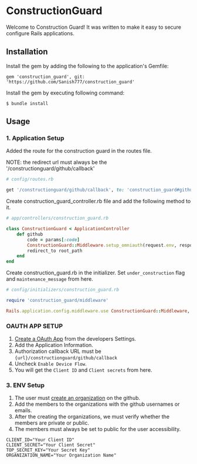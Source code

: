 # ConstructionGuard

Welcome to Construction Guard! It was written to make it easy to secure configure Rails applications.


## Installation

Install the gem by adding the following to the application's Gemfile:

    gem 'construction_guard', git: 'https://github.com/Sanish777/construction_guard'

Install the gem by executing following command:

    $ bundle install

## Usage

### 1. Application Setup
Added the route for the construction guard in the routes file.

NOTE: the redirect url must always be the '/constructionguard/github/callback'
```ruby
# config/routes.rb

get '/constructionguard/github/callback', to: 'construction_guard#github'

```
Create construction_guard_controller.rb file and add the following method to it.

```ruby
# app/controllers/construction_guard.rb

class ConstructionGuard < ApplicationController
	def github
		code = params[:code]
		ConstructionGuard::Middleware.setup_omniauth(request.env, response, code)
		redirect_to root_path
	end
end
```

Create construction_guard.rb in the initializer. Set `under_construction` flag  and `maintenance_message` from here.
```ruby
# config/initializers/construction_guard.rb

require 'construction_guard/middleware'

Rails.application.config.middleware.use ConstructionGuard::Middleware, under_construction: true, maintenance_message: "This Site is currently Under Construction"
```
### OAUTH APP SETUP
1. [Create a OAuth App](https://github.com/settings/applications/new) from the developers Settings.
2. Add the Application Information.
3. Authorization callback URL must be `{url}/constructionguard/github/callback`
4. Uncheck `Enable Device Flow`.
5. You will get the `Client ID` and `Client secrets` from here.

### 3. ENV Setup

1. The user must [create an organization](https://github.com/account/organizations/new?plan=free&ref_cta=Create%2520a%2520free%2520organization&ref_loc=cards&ref_page=%2Forganizations%2Fplan) on the github.
2. Add the members to the organizations with the github usernames or emails.
3. After the creating the organizations, we must verify whether the members are private or public.
3. The members must always be set to public for the user accessibility.
```env
CLIENT_ID="Your Client ID"
CLIENT_SECRET="Your Client Secret"
TOP_SECRET_KEY="Your Secret Key"
ORGANIZATION_NAME="Your Organization Name"
```
